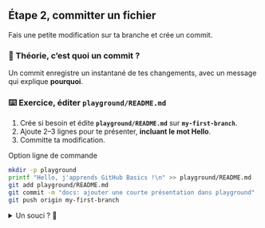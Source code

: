 ## Étape 2, committer un fichier

Fais une petite modification sur ta branche et crée un commit.

### 📖 Théorie, c’est quoi un commit ?

Un commit enregistre un instantané de tes changements, avec un message qui explique **pourquoi**.

### ⌨️ Exercice, éditer `playground/README.md`

1. Crée si besoin et édite **`playground/README.md`** sur **`my-first-branch`**.
2. Ajoute 2–3 lignes pour te présenter, **incluant le mot Hello**.
3. Committe ta modification.

Option ligne de commande
```bash
mkdir -p playground
printf "Hello, j'apprends GitHub Basics !\n" >> playground/README.md
git add playground/README.md
git commit -m "docs: ajouter une courte présentation dans playground"
git push origin my-first-branch
```

<details>
<summary>Un souci ? 🤷</summary><br/>
Assure-toi d’être sur `my-first-branch` pour éditer.  
Dans l’éditeur web, mets un message clair, par exemple “docs: add intro”.
</details>